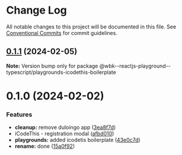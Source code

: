# Change Log

All notable changes to this project will be documented in this file.
See [Conventional Commits](https://conventionalcommits.org) for commit guidelines.

## [0.1.1](https://github.com/paulAlexSerban/wbk--reactjs-playground--typescript/compare/@wbk--reactjs-playground--typescript/playgrounds-icodethis-boilerplate@0.1.0...@wbk--reactjs-playground--typescript/playgrounds-icodethis-boilerplate@0.1.1) (2024-02-05)

**Note:** Version bump only for package @wbk--reactjs-playground--typescript/playgrounds-icodethis-boilerplate

# 0.1.0 (2024-02-02)

### Features

-   **cleanup:** remove duloingo app ([3ea8f7d](https://github.com/paulAlexSerban/wbk--reactjs-playground--typescript/commit/3ea8f7d47da9759c9ea8f62599a8aa4250b38c3c))
-   iCodeThis - registration modal ([afbd010](https://github.com/paulAlexSerban/wbk--reactjs-playground--typescript/commit/afbd01009b1d16bd46b641bf1710db230c3be9bb))
-   **playgrounds:** added icodetis boilerplate ([43e0c7d](https://github.com/paulAlexSerban/wbk--reactjs-playground--typescript/commit/43e0c7d24deb8e411226feb38da73d46d4f1d85b))
-   **rename:** done ([15a0f92](https://github.com/paulAlexSerban/wbk--reactjs-playground--typescript/commit/15a0f92f47690da6021269d43d7489cb72cdc514))
